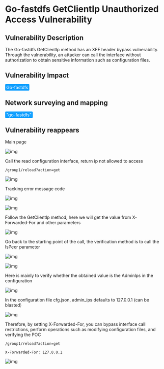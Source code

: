 # Go-fastdfs GetClientIp Unauthorized Access Vulnerability

## Vulnerability Description

The Go-fastdfs GetClientIp method has an XFF header bypass vulnerability. Through the vulnerability, an attacker can call the interface without authorization to obtain sensitive information such as configuration files.

## Vulnerability Impact

<span style="background-color:rgb(18, 160, 255); padding: 2px 4px; border-radius: 3px; color: white;">Go-fastdfs  </span>

## Network surveying and mapping

<span style="background-color:rgb(18, 160, 255); padding: 2px 4px; border-radius: 3px; color: white;">"go-fastdfs" </span>

## Vulnerability reappears

Main page

![img](https://raw.githubusercontent.com/PeiQi0/PeiQi-WIKI-Book/refs/heads/main/docs/.vuepress/../.vuepress/public/img/1680944897657-800f832f-0834-4ac3-bf45-bd1f208326a4-20230415101718568.png)

Call the read configuration interface, return ip not allowed to access

```plain
/group1/reload?action=get
```

![img](https://raw.githubusercontent.com/PeiQi0/PeiQi-WIKI-Book/refs/heads/main/docs/.vuepress/../.vuepress/public/img/1680947487576-fe109286-5b54-4719-8a6c-97d0bab0195e.png)

Tracking error message code

![img](https://raw.githubusercontent.com/PeiQi0/PeiQi-WIKI-Book/refs/heads/main/docs/.vuepress/../.vuepress/public/img/1680947601766-4ef44fa9-6daf-429f-b744-b8c9816f705f.png)

![img](https://raw.githubusercontent.com/PeiQi0/PeiQi-WIKI-Book/refs/heads/main/docs/.vuepress/../.vuepress/public/img/1680947698319-f074adce-1bb0-4d6c-892f-75a9e97499fc.png)

Follow the GetClientIp method, here we will get the value from X-Forwarded-For and other parameters

![img](https://raw.githubusercontent.com/PeiQi0/PeiQi-WIKI-Book/refs/heads/main/docs/.vuepress/../.vuepress/public/img/1680947727700-28338520-a44b-4dc0-aaea-d8472455cae9.png)

Go back to the starting point of the call, the verification method is to call the IsPeer parameter

![img](https://raw.githubusercontent.com/PeiQi0/PeiQi-WIKI-Book/refs/heads/main/docs/.vuepress/../.vuepress/public/img/1680956299322-f59b1eb3-ec47-4c26-8e65-ea899bb4fce1.png)

![img](https://raw.githubusercontent.com/PeiQi0/PeiQi-WIKI-Book/refs/heads/main/docs/.vuepress/../.vuepress/public/img/1680956399670-9e08c9e2-187c-48ad-9cd9-2fafd245061d.png)

Here is mainly to verify whether the obtained value is the AdminIps in the configuration

![img](https://raw.githubusercontent.com/PeiQi0/PeiQi-WIKI-Book/refs/heads/main/docs/.vuepress/../.vuepress/public/img/1680956485885-f8063692-42e2-4287-80fa-9513fcac3d99.png)

In the configuration file cfg.json, admin_ips defaults to 127.0.0.1 (can be blasted)

![img](https://raw.githubusercontent.com/PeiQi0/PeiQi-WIKI-Book/refs/heads/main/docs/.vuepress/../.vuepress/public/img/1680956563169-0313e611-f10e-4104-9ce2-893ed316ebc9.png)

Therefore, by setting X-Forwarded-For, you can bypass interface call restrictions, perform operations such as modifying configuration files, and verifying the POC

```plain
/group1/reload?action=get

X-Forwarded-For: 127.0.0.1
```

![img](https://raw.githubusercontent.com/PeiQi0/PeiQi-WIKI-Book/refs/heads/main/docs/.vuepress/../.vuepress/public/img/1680956654166-f02b3f8a-e474-4749-8290-7e6890d937dd.png)